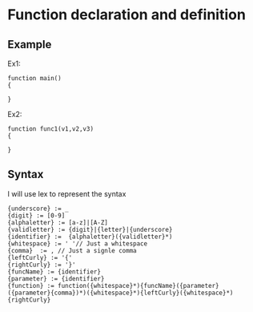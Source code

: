# Function declaration and definition
## Example 

Ex1:

    function main()
    {
    
    }

Ex2:

    function func1(v1,v2,v3)
    {
    
    }
    
## Syntax 
I will use lex to represent the syntax

    {underscore} := _
    {digit} := [0-9]
    {alphaletter} := [a-z]|[A-Z]
    {validletter} := {digit}|{letter}|{underscore}
    {identifier} :=  {alphaletter}({validletter}*)
    {whitespace} := ' '// Just a whitespace
    {comma}  := , // Just a signle comma
    {leftCurly} := '{'
    {rightCurly} := '}'
    {funcName} := {identifier}
    {parameter} := {identifier}
    {function} := function({whitespace}*){funcName}({parameter}({parameter}{comma})*)({whitespace}*){leftCurly}({whitespace}*){rightCurly}
    
  
